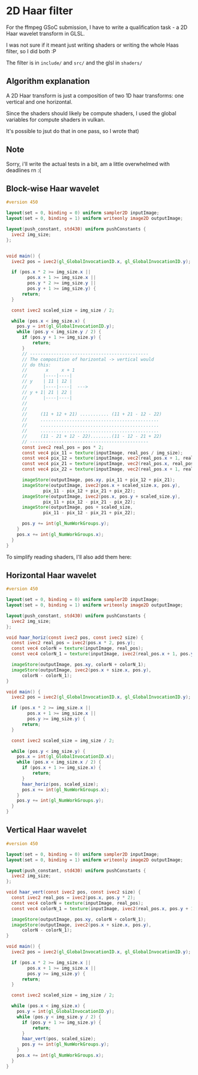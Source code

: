 # 2D Haar filter

For the ffmpeg GSoC submission, I have to write a qualification task - a 2D Haar wavelet transform in GLSL.

I was not sure if it meant just writing shaders or writing the whole Haas filter, so I did both :P

The filter is in `include/` and `src/` and the glsl in `shaders/`

## Algorithm explanation
A 2D Haar transform is just a composition of two 1D haar transforms: one vertical and one horizontal.

Since the shaders should likely be compute shaders, I used the global variables for compute shaders in vulkan.

It's possible to jsut do that in one pass, so I wrote  that)

## Note
Sorry, i'll write the actual tests in a bit, am a little overwhelmed with deadlines rn :(

## Block-wise Haar wavelet
```glsl
#version 450

layout(set = 0, binding = 0) uniform sampler2D inputImage;
layout(set = 0, binding = 1) uniform writeonly image2D outputImage;

layout(push_constant, std430) uniform pushConstants {
  ivec2 img_size;
};


void main() {
  ivec2 pos = ivec2(gl_GlobalInvocationID.x, gl_GlobalInvocationID.y);

  if (pos.x * 2 >= img_size.x ||
        pos.x + 1 >= img_size.x ||
        pos.y * 2 >= img_size.y ||
        pos.y + 1 >= img_size.y) {
      return;
  }

  const ivec2 scaled_size = img_size / 2;

  while (pos.x < img_size.x) {
    pos.y = int(gl_GlobalInvocationID.y);
    while (pos.y < img_size.y / 2) {
      if (pos.y + 1 >= img_size.y) {
          return;
      }
      // ---------------------------------------------
      // The composition of horizontal -> vertical would
      // do this:
      //       x     x + 1
      //      |----|----|
      // y    | 11 | 12 |
      //      |----|----|  --->
      // y + 1| 21 | 22 |
      //      |----|----|
      //
      //
      //     (11 + 12 + 21) ........... (11 + 21 - 12 - 22)
      //     .............................................
      //     .............................................
      //     .............................................
      //     (11 - 21 + 12 - 22)........(11 - 12 - 21 + 22)
      // ---------------------------------------------
      const ivec2 real_pos = pos * 2;
      const vec4 pix_11 = texture(inputImage, real_pos / img_size);
      const vec4 pix_12 = texture(inputImage, vec2(real_pos.x + 1, real_pos.y) / img_size);
      const vec4 pix_21 = texture(inputImage, vec2(real_pos.x, real_pos.y + 1) / img_size);
      const vec4 pix_22 = texture(inputImage, vec2(real_pos.x + 1, real_pos.y + 1) / img_size);

      imageStore(outputImage, pos.xy, pix_11 + pix_12 + pix_21);
      imageStore(outputImage, ivec2(pos.x + scaled_size.x, pos.y),
              pix_11 - pix_12 + pix_21 + pix_22);
      imageStore(outputImage, ivec2(pos.x, pos.y + scaled_size.y),
              pix_11 + pix_12 - pix_21 - pix_22);
      imageStore(outputImage, pos + scaled_size,
              pix_11 - pix_12 - pix_21 + pix_22);

      pos.y += int(gl_NumWorkGroups.y);
    }
    pos.x += int(gl_NumWorkGroups.x);
  }
}
```

To simplify reading shaders, I'll also add them here:
## Horizontal Haar wavelet
```glsl
#version 450

layout(set = 0, binding = 0) uniform sampler2D inputImage;
layout(set = 0, binding = 1) uniform writeonly image2D outputImage;

layout(push_constant, std430) uniform pushConstants {
  ivec2 img_size;
};

void haar_horiz(const ivec2 pos, const ivec2 size) {
  const ivec2 real_pos = ivec2(pos.x * 2, pos.y);
  const vec4 colorN = texture(inputImage, real_pos);
  const vec4 colorN_1 = texture(inputImage, ivec2(real_pos.x + 1, pos.y));

  imageStore(outputImage, pos.xy, colorN + colorN_1);
  imageStore(outputImage, ivec2(pos.x + size.x, pos.y),
      colorN - colorN_1);
}

void main() {
  ivec2 pos = ivec2(gl_GlobalInvocationID.x, gl_GlobalInvocationID.y);

  if (pos.x * 2 >= img_size.x ||
        pos.x + 1 >= img_size.x ||
        pos.y >= img_size.y) {
      return;
  }

  const ivec2 scaled_size = img_size / 2;

  while (pos.y < img_size.y) {
    pos.x = int(gl_GlobalInvocationID.x);
    while (pos.x < img_size.x / 2) {
      if (pos.x + 1 >= img_size.x) {
          return;
      }
      haar_horiz(pos, scaled_size);
      pos.x += int(gl_NumWorkGroups.x);
    }
    pos.y += int(gl_NumWorkGroups.y);
  }
}
```

## Vertical Haar wavelet
```glsl
#version 450

layout(set = 0, binding = 0) uniform sampler2D inputImage;
layout(set = 0, binding = 1) uniform writeonly image2D outputImage;

layout(push_constant, std430) uniform pushConstants {
  ivec2 img_size;
};

void haar_vert(const ivec2 pos, const ivec2 size) {
  const ivec2 real_pos = ivec2(pos.x, pos.y * 2);
  const vec4 colorN = texture(inputImage, real_pos);
  const vec4 colorN_1 = texture(inputImage, ivec2(real_pos.x, pos.y + 1));

  imageStore(outputImage, pos.xy, colorN + colorN_1);
  imageStore(outputImage, ivec2(pos.x + size.x, pos.y),
      colorN - colorN_1);
}

void main() {
  ivec2 pos = ivec2(gl_GlobalInvocationID.x, gl_GlobalInvocationID.y);

  if (pos.x * 2 >= img_size.x ||
        pos.x + 1 >= img_size.x ||
        pos.y >= img_size.y) {
      return;
  }

  const ivec2 scaled_size = img_size / 2;

  while (pos.x < img_size.x) {
    pos.y = int(gl_GlobalInvocationID.y);
    while (pos.y < img_size.y / 2) {
      if (pos.y + 1 >= img_size.y) {
          return;
      }
      haar_vert(pos, scaled_size);
      pos.y += int(gl_NumWorkGroups.y);
    }
    pos.x += int(gl_NumWorkGroups.x);
  }
}
```
